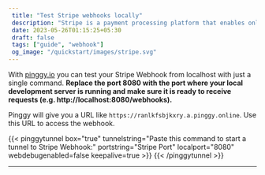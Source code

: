 ```yaml
---
 title: "Test Stripe webhooks locally"
 description: "Stripe is a payment processing platform that enables online businesses to accept payments securely and easily." 
 date: 2023-05-26T01:15:25+05:30 
 draft: false 
 tags: ["guide", "webhook"]
 og_image: "/quickstart/images/stripe.svg"
---
```


With [pinggy.io](https://pinggy.io) you can test your Stripe Webhook from localhost with just a single command. **Replace the port 8080 with the port where your local development server is running and make sure it is ready to receive requests (e.g. http://localhost:8080/webhooks).**

Pinggy will give you a URL like `https://ranlkfsbjkxry.a.pinggy.online`. Use this URL to access the webhook.

{{< pinggytunnel box="true" tunnelstring="Paste this command to start a tunnel to Stripe Webhook:" portstring="Stripe Port" localport="8080" webdebugenabled=false keepalive=true >}}
{{< /pinggytunnel >}}

<hr>

